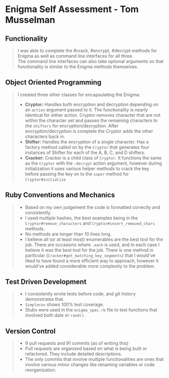 # Enigma Self Assessment - Tom Musselman

## Functionality
>I was able to complete the #crack, #encrypt, #decrypt methods for Enigma as well as command line interfaces for all three.  
The command line interfaces can also take optional arguments so that functionality is similar to the Enigma methods themselves.

## Object Oriented Programming
>I created three other classes for encapsulating the Enigma:
> - **Cryptor:** Handles both encryption and decryption depending on an `action` argument passed to it. The functionality is nearly identical for either action. Cryptor removes character that are not within the character set and passes the remaining characters to the `shifters` for encryption/decryption. After encryption/decryption is complete the Cryptor adds the other characters back in.
> - **Shifter:** Handles the encryption of a single character. Has a factory method called on by the `Cryptor` that generates four instances of Shifter for each of the A, B, C, and D shifters. 
> - **Cracker:** Cracker is a child class of `Cryptor`. It functions the same as the `Cryptor` with the `:decrypt` action argument, however during initialization it uses various helper methods to crack the key before passing the key on to the `super` method for `Cryptor#initialize` 

## Ruby Conventions and Mechanics
> - Based on my own judgement the code is formatted correctly and consistently. 
> - I used multiple hashes, the best examples being in the `Cryptor#remove_characters` and `Cryptor#insert_removed_chars` methods. 
> - No methods are longer than 10 lines long.
> - I believe all (or at least most) enumerables are the best tool for the job. There are occasions where `.each` is used, and in each case I believe it was the best tool for the job. There is one method in particular (`Cracker#get_matching_key_segments`) that I would've liked to have found a more efficient way to approach, however it would've added considerable more complexity to the problem.

## Test Driven Development
> - I consistently wrote tests before code, and git history demonstrates that.
> - `Simplecov` shows 100% test coverage.
> - Stubs were used in the `enigma_spec.rb` file to test functions that involved both date or `rand()`.

## Version Control
> - 9 pull requests and 91 commits (as of writing this)
> - Pull requests are organized based on what is being built or refactored. They include detailed descriptions.
> - The only commits that involve multiple functionalities are ones that involve various minor changes like renaming variables or code reorganization.


